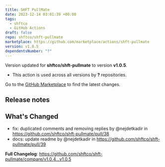 ```yaml
---
title: SHFT PullMate
date: 2023-12-14 03:01:39 +00:00
tags:
  - shftco
  - GitHub Actions
draft: false
repo: shftco/shft-pullmate
marketplace: https://github.com/marketplace/actions/shft-pullmate
version: v1.0.5
dependentsNumber: "?"
---
```



Version updated for **shftco/shft-pullmate** to version **v1.0.5**.
- This action is used across all versions by **?** repositories.

Go to the [GitHub Marketplace](https://github.com/marketplace/actions/shft-pullmate) to find the latest changes.

## Release notes

## What's Changed
* fix: duplicated comments and removing replies by @nejdetkadir in https://github.com/shftco/shft-pullmate/pull/38
* docs: update readme by @nejdetkadir in https://github.com/shftco/shft-pullmate/pull/39


**Full Changelog**: https://github.com/shftco/shft-pullmate/compare/v1.0.4...v1.0.5
